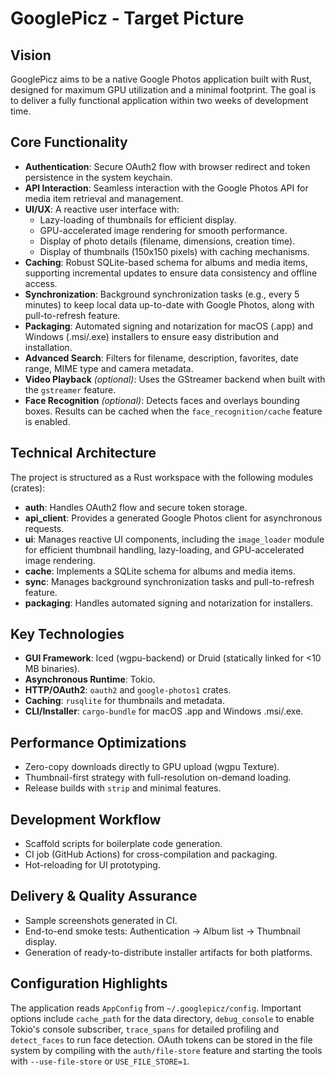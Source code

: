 # GooglePicz - Target Picture

## Vision
GooglePicz aims to be a native Google Photos application built with Rust, designed for maximum GPU utilization and a minimal footprint. The goal is to deliver a fully functional application within two weeks of development time.

## Core Functionality
- **Authentication**: Secure OAuth2 flow with browser redirect and token persistence in the system keychain.
- **API Interaction**: Seamless interaction with the Google Photos API for media item retrieval and management.
- **UI/UX**: A reactive user interface with:
    - Lazy-loading of thumbnails for efficient display.
    - GPU-accelerated image rendering for smooth performance.
    - Display of photo details (filename, dimensions, creation time).
    - Display of thumbnails (150x150 pixels) with caching mechanisms.
- **Caching**: Robust SQLite-based schema for albums and media items, supporting incremental updates to ensure data consistency and offline access.
- **Synchronization**: Background synchronization tasks (e.g., every 5 minutes) to keep local data up-to-date with Google Photos, along with pull-to-refresh feature.
- **Packaging**: Automated signing and notarization for macOS (.app) and Windows (.msi/.exe) installers to ensure easy distribution and installation.
- **Advanced Search**: Filters for filename, description, favorites, date range, MIME type and camera metadata.
- **Video Playback** *(optional)*: Uses the GStreamer backend when built with the `gstreamer` feature.
- **Face Recognition** *(optional)*: Detects faces and overlays bounding boxes. Results can be cached when the `face_recognition/cache` feature is enabled.

## Technical Architecture
The project is structured as a Rust workspace with the following modules (crates):
- **auth**: Handles OAuth2 flow and secure token storage.
- **api_client**: Provides a generated Google Photos client for asynchronous requests.
- **ui**: Manages reactive UI components, including the `image_loader` module for efficient thumbnail handling, lazy-loading, and GPU-accelerated image rendering.
- **cache**: Implements a SQLite schema for albums and media items.
- **sync**: Manages background synchronization tasks and pull-to-refresh feature.
- **packaging**: Handles automated signing and notarization for installers.

## Key Technologies
- **GUI Framework**: Iced (wgpu-backend) or Druid (statically linked for <10 MB binaries).
- **Asynchronous Runtime**: Tokio.
- **HTTP/OAuth2**: `oauth2` and `google-photos1` crates.
- **Caching**: `rusqlite` for thumbnails and metadata.
- **CLI/Installer**: `cargo-bundle` for macOS .app and Windows .msi/.exe.

## Performance Optimizations
- Zero-copy downloads directly to GPU upload (wgpu Texture).
- Thumbnail-first strategy with full-resolution on-demand loading.
- Release builds with `strip` and minimal features.

## Development Workflow
- Scaffold scripts for boilerplate code generation.
- CI job (GitHub Actions) for cross-compilation and packaging.
- Hot-reloading for UI prototyping.

## Delivery & Quality Assurance
- Sample screenshots generated in CI.
- End-to-end smoke tests: Authentication → Album list → Thumbnail display.
- Generation of ready-to-distribute installer artifacts for both platforms.

## Configuration Highlights
The application reads `AppConfig` from `~/.googlepicz/config`. Important options
include `cache_path` for the data directory, `debug_console` to enable Tokio's
console subscriber, `trace_spans` for detailed profiling and `detect_faces` to run face detection. OAuth tokens can be
stored in the file system by compiling with the `auth/file-store` feature and
starting the tools with `--use-file-store` or `USE_FILE_STORE=1`.
